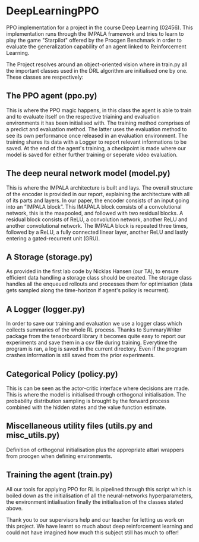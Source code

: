 # DeepLearningPPO
PPO implementation for a project in the course Deep Learning (02456). This implementation runs through the IMPALA framework and tries to learn to play the game "Starpilot" offered by the Procgen Benchmark in order to evaluate the generalization capability of an agent linked to Reinforcement Learning.

The Project resolves around an object-oriented vision where in train.py all the important classes used in the DRL algorithm are initialised one by one. These classes are respectively:

## The PPO agent (ppo.py)
This is where the PPO magic happens, in this class the agent is able to train and to evaluate itself on the respective triaining and evaluation environments it has been initialised with. The training method comprises of a predict and evaluation method. The latter uses the evaluation method to see its own performance once released in an evaluation environment. The training shares its data with a Logger to report relevant informations to be saved. At the end of the agent's training, a checkpoint is made where our model is saved for either further training or seperate video evaluation.

## The deep neural network model (model.py)
This is where the IMPALA architecture is built and lays. The overall structure of the encoder is provided in our report, explaining the architecture with all of its parts and layers. In our paper, the encoder consists of an input going into an ”IMPALA block”.   This  IMAPALA  block  consists  of  a  convolutional  network, this is the maxpooled, and followed with two residual blocks. A residual block consists of ReLU, a convolution network, another ReLU and another convolutional network. The IMPALA block is repeated three times, followed by a ReLU, a fully connected linear layer, another ReLU and lastly entering a gated-recurrent unit (GRU).

## A Storage (storage.py)
As provided in the first lab code by Nicklas Hansen (our TA), to ensure efficient data handling a storage class should be created. The storage class handles all the enqueued rollouts and processes them for optimisation (data gets sampled along the time-horizon if agent's policy is recurrent). 

## A Logger (logger.py)
In order to save our training and evaluation we use a logger class which collects summaries of the whole RL process. Thanks to SummaryWriter package from the tensorboard library it becomes quite easy to report our experiments and save them in a csv file during training. Everytime the program is ran, a log is saved in the current directory. Even if the program crashes information is still saved from the prior experiments.

## Categorical Policy (policy.py)
This is can be seen as the actor-critic interface where decisions are made. This is where the model is initialised through orthogonal initialisation. The probability distribution sampling is brought by the forward process combined with the hidden states and the value function estimate.

## Miscellaneous utility files (utils.py and misc_utils.py)
Definition of orthogonal initialisation plus the appropriate attari wrappers from procgen when defining environments. 

## Training the agent (train.py)
All our tools for applying PPO for RL is pipelined through this script which is boiled down as the initialisation of all the neural-networks hyperparameters, the environment intialisation finally the initialisation of the classes stated above.

Thank you to our supervisors help and our teacher for letting us work on this project. We have learnt so much about deep reinforcement learning and could not have imagined how much this subject still has much to offer!
